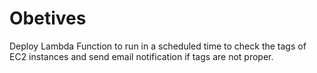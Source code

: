 # Obetives

Deploy Lambda Function to run in a scheduled time to check the tags of EC2 instances and send email notification if tags are not proper.
